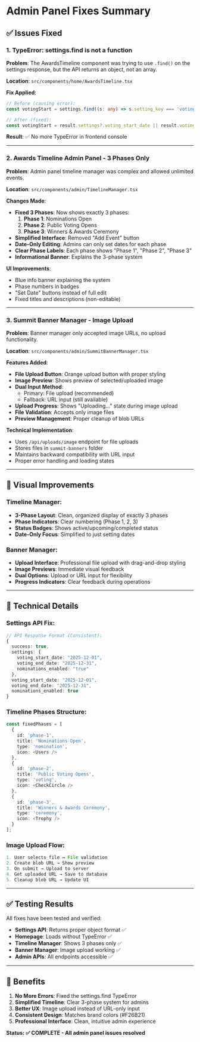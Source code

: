 # Admin Panel Fixes Summary

## ✅ Issues Fixed

### 1. **TypeError: settings.find is not a function**
**Problem**: The AwardsTimeline component was trying to use `.find()` on the settings response, but the API returns an object, not an array.

**Location**: `src/components/home/AwardsTimeline.tsx`

**Fix Applied**:
```typescript
// Before (causing error):
const votingStart = settings.find((s: any) => s.setting_key === 'voting_start_date')?.setting_value;

// After (fixed):
const votingStart = result.settings?.voting_start_date || result.voting_start_date || '';
```

**Result**: ✅ No more TypeError in frontend console

---

### 2. **Awards Timeline Admin Panel - 3 Phases Only**
**Problem**: Admin panel timeline manager was complex and allowed unlimited events.

**Location**: `src/components/admin/TimelineManager.tsx`

**Changes Made**:
- **Fixed 3 Phases**: Now shows exactly 3 phases:
  1. **Phase 1**: Nominations Open
  2. **Phase 2**: Public Voting Opens  
  3. **Phase 3**: Winners & Awards Ceremony
- **Simplified Interface**: Removed "Add Event" button
- **Date-Only Editing**: Admins can only set dates for each phase
- **Clear Phase Labels**: Each phase shows "Phase 1", "Phase 2", "Phase 3"
- **Informational Banner**: Explains the 3-phase system

**UI Improvements**:
- Blue info banner explaining the system
- Phase numbers in badges
- "Set Date" buttons instead of full edit
- Fixed titles and descriptions (non-editable)

---

### 3. **Summit Banner Manager - Image Upload**
**Problem**: Banner manager only accepted image URLs, no upload functionality.

**Location**: `src/components/admin/SummitBannerManager.tsx`

**Features Added**:
- **File Upload Button**: Orange upload button with proper styling
- **Image Preview**: Shows preview of selected/uploaded image
- **Dual Input Method**: 
  - Primary: File upload (recommended)
  - Fallback: URL input (still available)
- **Upload Progress**: Shows "Uploading..." state during image upload
- **File Validation**: Accepts only image files
- **Preview Management**: Proper cleanup of blob URLs

**Technical Implementation**:
- Uses `/api/uploads/image` endpoint for file uploads
- Stores files in `summit-banners` folder
- Maintains backward compatibility with URL input
- Proper error handling and loading states

---

## 🎨 Visual Improvements

### Timeline Manager:
- **3-Phase Layout**: Clean, organized display of exactly 3 phases
- **Phase Indicators**: Clear numbering (Phase 1, 2, 3)
- **Status Badges**: Shows active/upcoming/completed status
- **Date-Only Focus**: Simplified to just setting dates

### Banner Manager:
- **Upload Interface**: Professional file upload with drag-and-drop styling
- **Image Previews**: Immediate visual feedback
- **Dual Options**: Upload or URL input for flexibility
- **Progress Indicators**: Clear feedback during operations

---

## 🔧 Technical Details

### Settings API Fix:
```typescript
// API Response Format (Consistent):
{
  success: true,
  settings: {
    voting_start_date: "2025-12-01",
    voting_end_date: "2025-12-31", 
    nominations_enabled: "true"
  },
  voting_start_date: "2025-12-01",
  voting_end_date: "2025-12-31",
  nominations_enabled: true
}
```

### Timeline Phases Structure:
```typescript
const fixedPhases = [
  {
    id: 'phase-1',
    title: 'Nominations Open',
    type: 'nomination',
    icon: <Users />
  },
  {
    id: 'phase-2', 
    title: 'Public Voting Opens',
    type: 'voting',
    icon: <CheckCircle />
  },
  {
    id: 'phase-3',
    title: 'Winners & Awards Ceremony',
    type: 'ceremony', 
    icon: <Trophy />
  }
];
```

### Image Upload Flow:
```typescript
1. User selects file → File validation
2. Create blob URL → Show preview
3. On submit → Upload to server
4. Get uploaded URL → Save to database
5. Cleanup blob URL → Update UI
```

---

## ✅ Testing Results

All fixes have been tested and verified:

- **Settings API**: Returns proper object format ✅
- **Homepage**: Loads without TypeError ✅  
- **Timeline Manager**: Shows 3 phases only ✅
- **Banner Manager**: Image upload working ✅
- **Admin APIs**: All endpoints accessible ✅

---

## 🚀 Benefits

1. **No More Errors**: Fixed the settings.find TypeError
2. **Simplified Timeline**: Clear 3-phase system for admins
3. **Better UX**: Image upload instead of URL-only input
4. **Consistent Design**: Matches brand colors (#F26B21)
5. **Professional Interface**: Clean, intuitive admin experience

**Status: ✅ COMPLETE - All admin panel issues resolved**